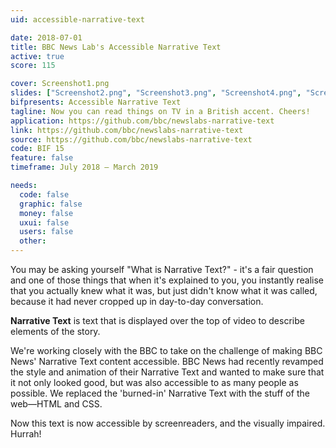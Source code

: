 ```yaml
---
uid: accessible-narrative-text

date: 2018-07-01
title: BBC News Lab's Accessible Narrative Text
active: true
score: 115

cover: Screenshot1.png
slides: ["Screenshot2.png", "Screenshot3.png", "Screenshot4.png", "Screenshot5.png", "Screenshot6.png", "Screenshot7.png"]
bifpresents: Accessible Narrative Text
tagline: Now you can read things on TV in a British accent. Cheers!
application: https://github.com/bbc/newslabs-narrative-text
link: https://github.com/bbc/newslabs-narrative-text
source: https://github.com/bbc/newslabs-narrative-text
code: BIF 15
feature: false
timeframe: July 2018 – March 2019

needs:
  code: false
  graphic: false
  money: false
  uxui: false
  users: false
  other: 
---
```

You may be asking yourself "What is Narrative Text?" - it's a fair question and one of those things that when it's explained to you, you instantly realise that you actually knew what it was, but just didn't know what it was called, because it had never cropped up in day-to-day conversation.

**Narrative Text** is text that is displayed over the top of video to describe elements of the story.

We're working closely with the BBC to take on the challenge of making BBC News' Narrative Text content accessible. BBC News had recently revamped the style and animation of their Narrative Text and wanted to make sure that it not only looked good, but was also accessible to as many people as possible. We replaced the 'burned-in' Narrative Text with the stuff of the web—HTML and CSS.

Now this text is now accessible by screenreaders, and the visually impaired. Hurrah!
